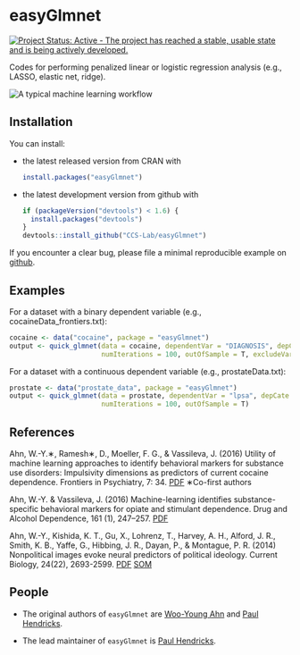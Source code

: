 <!-- README.md is generated from README.Rmd. Please edit that file -->
easyGlmnet
==========

[![Project Status: Active - The project has reached a stable, usable state and is being actively developed.](http://www.repostatus.org/badges/0.1.0/active.svg)](http://www.repostatus.org/#active)

Codes for performing penalized linear or logistic regression analysis (e.g., LASSO, elastic net, ridge).

![A typical machine learning workflow](https://github.com/CCS-Lab/easyGlmnet/raw/master/inst/imgs/ml_figure.png "A typical machine learning workflow")

Installation
------------

You can install:

-   the latest released version from CRAN with

    ``` r
    install.packages("easyGlmnet")
    ```

-   the latest development version from github with

    ``` r
    if (packageVersion("devtools") < 1.6) {
      install.packages("devtools")
    }
    devtools::install_github("CCS-Lab/easyGlmnet")
    ```

If you encounter a clear bug, please file a minimal reproducible example on [github](https://github.com/CCS-Lab/easyGlmnet/issues).

Examples
--------

For a dataset with a binary dependent variable (e.g., cocaineData\_frontiers.txt):

``` r
cocaine <- data("cocaine", package = "easyGlmnet")
output <- quick_glmnet(data = cocaine, dependentVar = "DIAGNOSIS", depCate = "binary", 
                       numIterations = 100, outOfSample = T, excludeVar = c("subject"), categoricalVar = c("Male") )
```

For a dataset with a continuous dependent variable (e.g., prostateData.txt):

``` r
prostate <- data("prostate_data", package = "easyGlmnet")
output <- quick_glmnet(data = prostate, dependentVar = "lpsa", depCate = "continuous", 
                       numIterations = 100, outOfSample = T)
```

References
----------

Ahn, W.-Y.∗, Ramesh∗, D., Moeller, F. G., & Vassileva, J. (2016) Utility of machine learning approaches to identify behavioral markers for substance use disorders: Impulsivity dimensions as predictors of current cocaine dependence. Frontiers in Psychiatry, 7: 34. [PDF](https://u.osu.edu/ccsl/files/2015/08/Ahn2016_Frontiers-26g6nye.pdf) ∗Co-first authors

Ahn, W.-Y. & Vassileva, J. (2016) Machine-learning identifies substance-specific behavioral markers for opiate and stimulant dependence. Drug and Alcohol Dependence, 161 (1), 247–257. [PDF](https://u.osu.edu/ccsl/files/2016/02/Ahn2016_DAD-oftlf3.pdf)

Ahn, W.-Y., Kishida, K. T., Gu, X., Lohrenz, T., Harvey, A. H., Alford, J. R., Smith, K. B., Yaffe, G., Hibbing, J. R., Dayan, P., & Montague, P. R. (2014) Nonpolitical images evoke neural predictors of political ideology. Current Biology, 24(22), 2693-2599. [PDF](https://u.osu.edu/ccsl/files/2015/11/Ahn2014_CB-1l5475k.pdf) [SOM](https://u.osu.edu/ccsl/files/2015/11/Ahn2014_CB_SOM-1xag1ph.pdf)

People
------

-   The original authors of `easyGlmnet` are [Woo-Young Ahn](http://www.ahnlab.org/) and [Paul Hendricks](https://github.com/paulhendricks).

-   The lead maintainer of `easyGlmnet` is [Paul Hendricks](https://github.com/paulhendricks).
